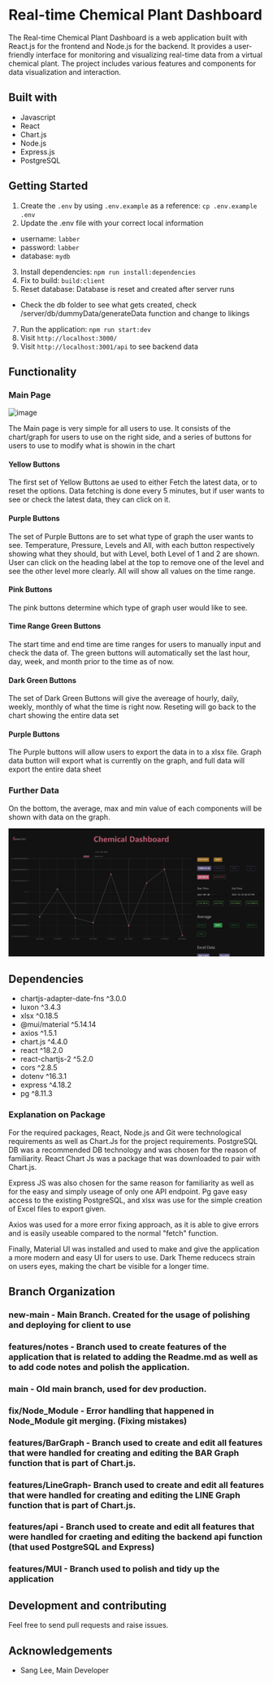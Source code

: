 # Real-time Chemical Plant Dashboard

The Real-time Chemical Plant Dashboard is a web application built with React.js for the frontend and Node.js for the backend. It provides a user-friendly interface for monitoring and visualizing real-time data from a virtual chemical plant. The project includes various features and components for data visualization and interaction.

## Built with

- Javascript
- React
- Chart.js
- Node.js
- Express.js
- PostgreSQL

## Getting Started

1. Create the `.env` by using `.env.example` as a reference: `cp .env.example .env`
2. Update the .env file with your correct local information

- username: `labber`
- password: `labber`
- database: `mydb`

3. Install dependencies: `npm run install:dependencies`
4. Fix to build: `build:client`
5. Reset database: Database is reset and created after server runs

- Check the db folder to see what gets created, check /server/db/dummyData/generateData function and change to likings

7. Run the application: `npm run start:dev`
8. Visit `http://localhost:3000/`
9. Visit `http://localhost:3001/api` to see backend data

## Functionality

### Main Page

![image](https://github.com/melonaster3/chemical-plant-dashboard/assets/101602590/925dadd4-c79c-4699-9fa4-144db1ab7901)

The Main page is very simple for all users to use. It consists of the chart/graph for users to use on the right side, and a series of buttons for users to use to modify what is showin in the chart

#### Yellow Buttons

The first set of Yellow Buttons ae used to either Fetch the latest data, or to reset the options. Data fetching is done every 5 minutes, but if user wants to see or check the latest data, they can click on it.

#### Purple Buttons

The set of Purple Buttons are to set what type of graph the user wants to see. Temperature, Pressure, Levels and All, with each button respectively showing what they should, but with Level, both Level of 1 and 2 are shown. User can click on the heading label at the top to remove one of the level and see the other level more clearly. All will show all values on the time range.

#### Pink Buttons

The pink buttons determine which type of graph user would like to see.

#### Time Range Green Buttons

The start time and end time are time ranges for users to manually input and check the data of. The green buttons will automatically set the last hour, day, week, and month prior to the time as of now.

#### Dark Green Buttons

The set of Dark Green Buttons will give the avereage of hourly, daily, weekly, monthly of what the time is right now. Reseting will go back to the chart showing the entire data set

#### Purple Buttons

The Purple buttons will allow users to export the data in to a xlsx file. Graph data button will export what is currently on the graph, and full data will export the entire data sheet

### Further Data

On the bottom, the average, max and min value of each components will be shown with data on the graph.


![MainPage](https://github.com/melonaster3/chemical-plant-dashboard/blob/new-main/client/public/simacro.png?raw=true)

## Dependencies

- chartjs-adapter-date-fns ^3.0.0
- luxon ^3.4.3
- xlsx ^0.18.5
- @mui/material ^5.14.14
- axios ^1.5.1
- chart.js ^4.4.0
- react ^18.2.0
- react-chartjs-2 ^5.2.0
- cors ^2.8.5
- dotenv ^16.3.1
- express ^4.18.2
- pg ^8.11.3

### Explanation on Package

For the required packages, React, Node.js and Git were technological requirements as well as Chart.Js for the project requirements. PostgreSQL DB was a recommended DB technology and was chosen for the reason of familiarity. React Chart Js was a package that was downloaded to pair with Chart.js.

Express JS was also chosen for the same reason for familiarity as well as for the easy and simply useage of only one API endpoint. Pg gave easy access to the existing PostgreSQL, and xlsx was use for the simple creation of Excel files to export given.

Axios was used for a more error fixing approach, as it is able to give errors and is easily useable compared to the normal "fetch" function.

Finally, Material UI was installed and used to make and give the application a more modern and easy UI for users to use. Dark Theme reducecs strain on users eyes, making the chart be visible for a longer time.

## Branch Organization

### new-main - Main Branch. Created for the usage of polishing and deploying for client to use

### features/notes - Branch used to create features of the application that is related to adding the Readme.md as well as to add code notes and polish the application.

### main - Old main branch, used for dev production.

### fix/Node_Module - Error handling that happened in Node_Module git merging. (Fixing mistakes)

### features/BarGraph - Branch used to create and edit all features that were handled for creating and editing the BAR Graph function that is part of Chart.js.

### features/LineGraph- Branch used to create and edit all features that were handled for creating and editing the LINE Graph function that is part of Chart.js.

### features/api - Branch used to create and edit all features that were handled for craeting and editing the backend api function (that used PostgreSQL and Express)

### features/MUI - Branch used to polish and tidy up the application

## Development and contributing

Feel free to send pull requests and raise issues.

## Acknowledgements

- Sang Lee, Main Developer
